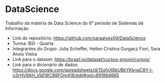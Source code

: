 # DataScience
Trabalho da matéria de Data Science do 6° período de Sistemas de Informação

- Link do repositório: https://github.com/saraalves09/DataScience
- Turma: BSI - Quarta
- Integrantes do Grupo: Julia Scheffer, Hellen Cristina Gurgacz Fiori, Sara Alves Vieira
- Link para o dataset: https://brasil.io/dataset/cursos-prouni/cursos/
- Link para o dicionário de dados: https://docs.google.com/spreadsheets/d/1SsfxX6bUBkYKknqC8Y-l-o3rHV8AH_VbEWC88FOmXI8/edit#gid=691884665
